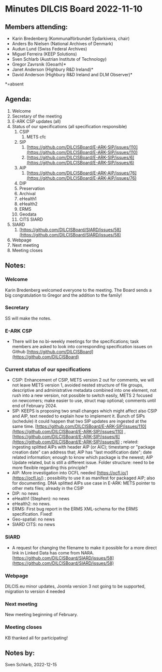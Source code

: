 <!-- Yay, no errors, warnings, or alerts! -->


# **Minutes DILCIS Board 2022-11-10**


## **Members attending:**



* Karin Bredenberg (Kommunalförbundet Sydarkivera, chair)
* Anders Bo Nielsen (National Archives of Denmark) 
* Audun Lund (Swiss Federal Archives)
* Miguel Ferreira (KEEP Solutions)
* Sven Schlarb (Austrian Institute of Technology)
* Gregor Zavrsnik (Geoarh)*
* Janet Anderson (Highbury R&D Ireland)*
* David Anderson (Highbury R&D Ireland and DLM Observer)*

*=absent 


## **Agenda:**



1. Welcome
2. Secretary of the meeting
3. E-ARK CSP updates (all)
4. Status of our specifications (all specification responsible)
    1. CSIP
        1. METS cfc
    2. SIP
        1. [https://github.com/DILCISBoard/E-ARK-SIP/issues/110](https://github.com/DILCISBoard/E-ARK-SIP/issues/110) 
        2. [https://github.com/DILCISBoard/E-ARK-SIP/issues/6](https://github.com/DILCISBoard/E-ARK-SIP/issues/6) 
    3. AIP
        1. [https://github.com/DILCISBoard/E-ARK-AIP/issues/76](https://github.com/DILCISBoard/E-ARK-AIP/issues/76) 
    4. DIP
    5. Preservation
    6. Archival
    7. eHealth1
    8. eHealth2
    9. ERMS
    10. Geodata
    11. CITS SIARD
5. SIARD
   1. [https://github.com/DILCISBoard/SIARD/issues/58](https://github.com/DILCISBoard/SIARD/issues/58) 
7. Webpage
8. Next meeting
9. Meeting closes


## **Notes:**


### Welcome

Karin Bredenberg welcomed everyone to the meeting. The Board sends a big congratulation to Gregor and the addition to the family!


### Secretary

SS will make the notes.


### E-ARK CSP



* There will be no bi-weekly meetings for the specifications; task members are asked to look into corresponding specification issues on Github [https://github.com/DILCISBoard](https://github.com/DILCISBoard) 


### Current status of our specifications



* CSIP: Enhancement of CSIP, METS version 2 out for comments, we will not leave METS version 1, avoided nested structure of file groups, descriptive and administrative metadata combined into one element, not rush into a new version, not possible to switch easily, METS 2 focused on newcomers; make easier to use, struct map optional; comments until end of February 2024.
* SIP: KEEPS is proposing two small changes which might affect also CSIP and AIP, text needed to explain how to implement it. Bunch of SIPs (schedule) it could happen that two SIP updates are ingested at the same time. [https://github.com/DILCISBoard/E-ARK-SIP/issues/110](https://github.com/DILCISBoard/E-ARK-SIP/issues/110) , [https://github.com/DILCISBoard/E-ARK-SIP/issues/6](https://github.com/DILCISBoard/E-ARK-SIP/issues/6) ; related: ingesting splitted AIPs with header AIP (or AIC); timestamp or "package creation date" can address that; AIP has "last modification date"; date related information; enough to know which package is the newest; AIP Update related, but is still a different issue. Folder structure: need to be more flexible regarding this principle?
* AIP: More investigation into OCFL needed [https://ocfl.io/](https://ocfl.io/) ; possibility to use it as manifest for packaged AIP; also for documenting. DNA splitted AIPs use case in E-ARK: METS pointer to other mets files; already in the CSIP
* DIP: no news
* eHealth1 (Stephen): no news
* eHealth2: no news.
* ERMS: First bug report in the ERMS XML-schema for the ERMS specification. Fixed!
* Geo-spatial: no news
* SIARD CITS: no news


### SIARD



* A request for changing the filename to make it possible for a more direct link in Linked Data has come from NARA. [https://github.com/DILCISBoard/SIARD/issues/58](https://github.com/DILCISBoard/SIARD/issues/58) 


### Webpage

DILCIS.eu minor updates, Joomla version 3 not going to be supported, migration to version 4 needed


### Next meeting

New meeting beginning of February.


### Meeting closes

KB thanked all for participating!


## **Notes by:**

Sven Schlarb, 2022-12-15
